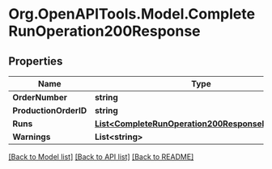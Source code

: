 # Org.OpenAPITools.Model.CompleteRunOperation200Response

## Properties

Name | Type | Description | Notes
------------ | ------------- | ------------- | -------------
**OrderNumber** | **string** |  | [optional] 
**ProductionOrderID** | **string** |  | [optional] 
**Runs** | [**List&lt;CompleteRunOperation200ResponseRunsInner&gt;**](CompleteRunOperation200ResponseRunsInner.md) |  | [optional] 
**Warnings** | **List&lt;string&gt;** |  | [optional] 

[[Back to Model list]](../README.md#documentation-for-models) [[Back to API list]](../README.md#documentation-for-api-endpoints) [[Back to README]](../README.md)

